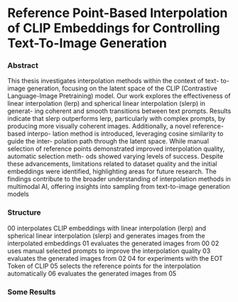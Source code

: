 # Reference Point-Based Interpolation of CLIP Embeddings for Controlling Text-To-Image Generation

### Abstract
This thesis investigates interpolation methods within the context of text-
to-image generation, focusing on the latent space of the CLIP (Contrastive
Language-Image Pretraining) model. Our work explores the effectiveness of
linear interpolation (lerp) and spherical linear interpolation (slerp) in generat-
ing coherent and smooth transitions between text prompts. Results indicate
that slerp outperforms lerp, particularly with complex prompts, by producing
more visually coherent images. Additionally, a novel reference-based interpo-
lation method is introduced, leveraging cosine similarity to guide the inter-
polation path through the latent space. While manual selection of reference
points demonstrated improved interpolation quality, automatic selection meth-
ods showed varying levels of success. Despite these advancements, limitations
related to dataset quality and the initial embeddings were identified, highlighting
areas for future research. The findings contribute to the broader understanding
of interpolation methods in multimodal AI, offering insights into sampling from
text-to-image generation models


### Structure

00 interpolates CLIP embeddings with linear interpolation (lerp) and spherical linear interpolation (slerp) and generates images from the interpolated embeddings
01 evaluates the generated images from 00
02 uses manual selected prompts to improve the interpolation quality
03 evaluates the generated images from 02
04 for experiments with the EOT Token of CLIP
05 selects the reference points for the interpolation automatically
06 evaluates the generated images from 05

### Some Results

